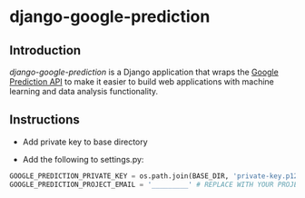 # django-google-prediction

## Introduction

*django-google-prediction* is a Django application that wraps the [Google Prediction API](https://developers.google.com/prediction/) to make it easier to build web applications with machine learning and data analysis functionality.

## Instructions

- Add private key to base directory

- Add the following to settings.py:

```python
GOOGLE_PREDICTION_PRIVATE_KEY = os.path.join(BASE_DIR, 'private-key.p12') # REPLACE WITH YOUR KEY
GOOGLE_PREDICTION_PROJECT_EMAIL = '_________' # REPLACE WITH YOUR PROJECT EMAIL
```